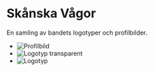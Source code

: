 # Skånska Vågor

En samling av bandets logotyper och profilbilder.

- ![Profilbild](../assets/img/skanska_profile_bild.png)
- ![Logotyp transparent](../assets/img/skanska_vagor_logo_transparent.png)
- ![Logotyp](../assets/img/skanska_vagor_logo.png)
